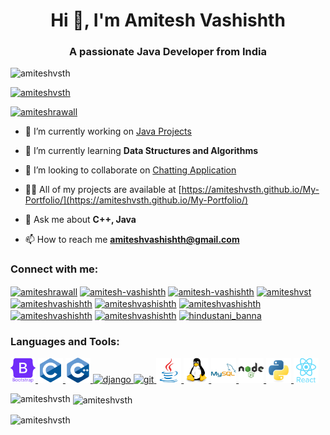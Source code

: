 <h1 align="center">Hi 👋, I'm Amitesh Vashishth</h1>
<h3 align="center">A passionate Java Developer from India</h3>

<p align="left"> <img src="https://komarev.com/ghpvc/?username=amiteshvsth&label=Profile%20views&color=0e75b6&style=flat" alt="amiteshvsth" /> </p>

<p align="left"> <a href="https://github.com/ryo-ma/github-profile-trophy"><img src="https://github-profile-trophy.vercel.app/?username=amiteshvsth" alt="amiteshvsth" /></a> </p>

<p align="left"> <a href="https://twitter.com/amiteshrawall" target="blank"><img src="https://img.shields.io/twitter/follow/amiteshrawall?logo=twitter&style=for-the-badge" alt="amiteshrawall" /></a> </p>

- 🔭 I’m currently working on [Java Projects](https://github.com/amiteshvsth/Java-Chatting-App)

- 🌱 I’m currently learning **Data Structures and Algorithms**

- 👯 I’m looking to collaborate on [Chatting Application](https://github.com/amiteshvsth/Java-Chatting-App)

- 👨‍💻 All of my projects are available at [https://amiteshvsth.github.io/My-Portfolio/](https://amiteshvsth.github.io/My-Portfolio/)

- 💬 Ask me about **C++, Java**

- 📫 How to reach me **amiteshvashishth@gmail.com**

<h3 align="left">Connect with me:</h3>
<p align="left">
<a href="https://twitter.com/amiteshrawall" target="blank"><img align="center" src="https://raw.githubusercontent.com/rahuldkjain/github-profile-readme-generator/master/src/images/icons/Social/twitter.svg" alt="amiteshrawall" height="30" width="40" /></a>
<a href="https://linkedin.com/in/amitesh-vashishth" target="blank"><img align="center" src="https://raw.githubusercontent.com/rahuldkjain/github-profile-readme-generator/master/src/images/icons/Social/linked-in-alt.svg" alt="amitesh-vashishth" height="30" width="40" /></a>
<a href="https://stackoverflow.com/users/amitesh-vashishth" target="blank"><img align="center" src="https://raw.githubusercontent.com/rahuldkjain/github-profile-readme-generator/master/src/images/icons/Social/stack-overflow.svg" alt="amitesh-vashishth" height="30" width="40" /></a>
<a href="https://www.codechef.com/users/amiteshvst" target="blank"><img align="center" src="https://cdn.jsdelivr.net/npm/simple-icons@3.1.0/icons/codechef.svg" alt="amiteshvst" height="30" width="40" /></a>
<a href="https://www.hackerrank.com/amiteshvashishth" target="blank"><img align="center" src="https://raw.githubusercontent.com/rahuldkjain/github-profile-readme-generator/master/src/images/icons/Social/hackerrank.svg" alt="amiteshvashishth" height="30" width="40" /></a>
<a href="https://codeforces.com/profile/amiteshvashishth" target="blank"><img align="center" src="https://raw.githubusercontent.com/rahuldkjain/github-profile-readme-generator/master/src/images/icons/Social/codeforces.svg" alt="amiteshvashishth" height="30" width="40" /></a>
<a href="https://www.leetcode.com/amiteshvashishth" target="blank"><img align="center" src="https://raw.githubusercontent.com/rahuldkjain/github-profile-readme-generator/master/src/images/icons/Social/leet-code.svg" alt="amiteshvashishth" height="30" width="40" /></a>
<a href="https://www.hackerearth.com/amiteshvashishth" target="blank"><img align="center" src="https://raw.githubusercontent.com/rahuldkjain/github-profile-readme-generator/master/src/images/icons/Social/hackerearth.svg" alt="amiteshvashishth" height="30" width="40" /></a>
<a href="https://auth.geeksforgeeks.org/user/amiteshvashishth" target="blank"><img align="center" src="https://raw.githubusercontent.com/rahuldkjain/github-profile-readme-generator/master/src/images/icons/Social/geeks-for-geeks.svg" alt="amiteshvashishth" height="30" width="40" /></a>
<a href="https://discord.gg/hindustani_banna" target="blank"><img align="center" src="https://raw.githubusercontent.com/rahuldkjain/github-profile-readme-generator/master/src/images/icons/Social/discord.svg" alt="hindustani_banna" height="30" width="40" /></a>
</p>

<h3 align="left">Languages and Tools:</h3>
<p align="left"> <a href="https://getbootstrap.com" target="_blank" rel="noreferrer"> <img src="https://raw.githubusercontent.com/devicons/devicon/master/icons/bootstrap/bootstrap-plain-wordmark.svg" alt="bootstrap" width="40" height="40"/> </a> <a href="https://www.cprogramming.com/" target="_blank" rel="noreferrer"> <img src="https://raw.githubusercontent.com/devicons/devicon/master/icons/c/c-original.svg" alt="c" width="40" height="40"/> </a> <a href="https://www.w3schools.com/cpp/" target="_blank" rel="noreferrer"> <img src="https://raw.githubusercontent.com/devicons/devicon/master/icons/cplusplus/cplusplus-original.svg" alt="cplusplus" width="40" height="40"/> </a> <a href="https://www.djangoproject.com/" target="_blank" rel="noreferrer"> <img src="https://cdn.worldvectorlogo.com/logos/django.svg" alt="django" width="40" height="40"/> </a>  </a> <a href="https://git-scm.com/" target="_blank" rel="noreferrer"> <img src="https://www.vectorlogo.zone/logos/git-scm/git-scm-icon.svg" alt="git" width="40" height="40"/> </a> 
<a href="https://www.java.com" target="_blank" rel="noreferrer"> <img src="https://raw.githubusercontent.com/devicons/devicon/master/icons/java/java-original.svg" alt="java" width="40" height="40"/> </a> <a href="https://www.linux.org/" target="_blank" rel="noreferrer"> <img src="https://raw.githubusercontent.com/devicons/devicon/master/icons/linux/linux-original.svg" alt="linux" width="40" height="40"/> </a> <a href="https://www.mysql.com/" target="_blank" rel="noreferrer"> <img src="https://raw.githubusercontent.com/devicons/devicon/master/icons/mysql/mysql-original-wordmark.svg" alt="mysql" width="40" height="40"/> </a> <a href="https://nodejs.org" target="_blank" rel="noreferrer"> <img src="https://raw.githubusercontent.com/devicons/devicon/master/icons/nodejs/nodejs-original-wordmark.svg" alt="nodejs" width="40" height="40"/> </a> <a href="https://www.python.org" target="_blank" rel="noreferrer"> <img src="https://raw.githubusercontent.com/devicons/devicon/master/icons/python/python-original.svg" alt="python" width="40" height="40"/> </a> <a href="https://reactjs.org/" target="_blank" rel="noreferrer"> <img src="https://raw.githubusercontent.com/devicons/devicon/master/icons/react/react-original-wordmark.svg" alt="react" width="40" height="40"/> </a> </p>

<p><img align="left" src="https://github-readme-stats.vercel.app/api/top-langs?username=amiteshvsth&show_icons=true&locale=en&layout=compact" alt="amiteshvsth" /></p>

<p>&nbsp;<img align="center" src="https://github-readme-stats.vercel.app/api?username=amiteshvsth&show_icons=true&locale=en" alt="amiteshvsth" /></p>

<p><img align="center" src="https://github-readme-streak-stats.herokuapp.com/?user=amiteshvsth&" alt="amiteshvsth" /></p>
